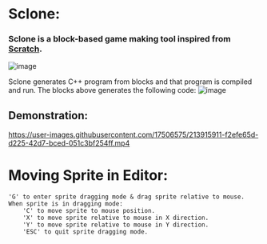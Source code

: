 # Sclone:

### Sclone is a block-based game making tool inspired from [Scratch](https://scratch.mit.edu/).

![image](https://user-images.githubusercontent.com/17506575/213914456-23976c01-a266-4504-b048-6f6325a64131.png)

Sclone generates C++ program from blocks and that program is compiled and run.
The blocks above generates the following code:
![image](https://user-images.githubusercontent.com/17506575/213915345-fd07f061-9a22-4d97-9de8-72a4ee277f97.png)

## Demonstration:

https://user-images.githubusercontent.com/17506575/213915911-f2efe65d-d225-42d7-bced-051c3bf254ff.mp4

# Moving Sprite in Editor:

    'G' to enter sprite dragging mode & drag sprite relative to mouse.
    When sprite is in dragging mode:
        'C' to move sprite to mouse position.
        'X' to move sprite relative to mouse in X direction.
        'Y' to move sprite relative to mouse in Y direction.
        'ESC' to quit sprite dragging mode.
